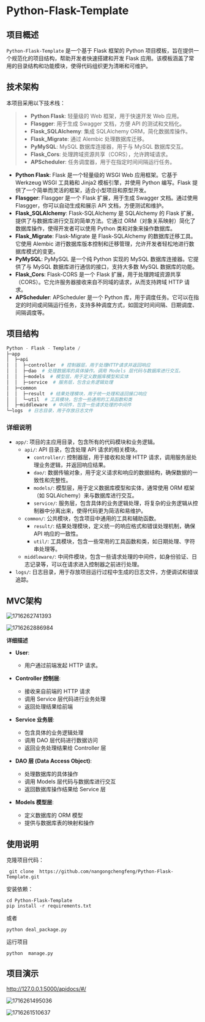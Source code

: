 # Python-Flask-Template

## 项目概述

`Python-Flask-Template` 是一个基于 Flask 框架的 Python 项目模板，旨在提供一个规范化的项目结构，帮助开发者快速搭建和开发 Flask 应用。该模板涵盖了常用的目录结构和功能模块，使得代码组织更为清晰和可维护。

## 技术架构

本项目采用以下技术栈：

> - **Python Flask**: 轻量级的 Web 框架，用于快速开发 Web 应用。
> - **Flasgger**: 用于生成 Swagger 文档，方便 API 的测试和文档化。
> - **Flask_SQLAlchemy**: 集成 SQLAlchemy ORM，简化数据库操作。
> - **Flask_Migrate**: 通过 Alembic 处理数据库迁移。
> - **PyMySQL**: MySQL 数据库连接器，用于与 MySQL 数据库交互。
> - **Flask_Cors**: 处理跨域资源共享（CORS），允许跨域请求。
> - **APScheduler**: 任务调度器，用于在指定时间间隔运行任务。

- **Python Flask**: Flask 是一个轻量级的 WSGI Web 应用框架。它基于 Werkzeug WSGI 工具箱和 Jinja2 模板引擎，并使用 Python 编写。Flask 提供了一个简单而灵活的框架，适合小型项目和原型开发。
- **Flasgger**: Flasgger 是一个 Flask 扩展，用于生成 Swagger 文档。通过使用 Flasgger，你可以自动生成和展示 API 文档，方便测试和维护。
- **Flask_SQLAlchemy**: Flask-SQLAlchemy 是 SQLAlchemy 的 Flask 扩展，提供了与数据库进行交互的简单方法。它通过 ORM（对象关系映射）简化了数据库操作，使得开发者可以使用 Python 类和对象来操作数据库。
- **Flask_Migrate**: Flask-Migrate 是 Flask-SQLAlchemy 的数据库迁移工具。它使用 Alembic 进行数据库版本控制和迁移管理，允许开发者轻松地进行数据库模式的变更。
- **PyMySQL**: PyMySQL 是一个纯 Python 实现的 MySQL 数据库连接器。它提供了与 MySQL 数据库进行通信的接口，支持大多数 MySQL 数据库的功能。
- **Flask_Cors**: Flask-CORS 是一个 Flask 扩展，用于处理跨域资源共享（CORS）。它允许服务器接收来自不同域的请求，从而支持跨域 HTTP 请求。
- **APScheduler**: APScheduler 是一个 Python 库，用于调度任务。它可以在指定的时间或间隔运行任务，支持多种调度方式，如固定时间间隔、日期调度、间隔调度等。

## 项目结构

```python
Python - Flask - Template /
├─app
│  ├─api
│  │  ├─controller  # 控制器层，用于处理HTTP请求并返回响应
│  │  ├─dao  # 处理数据库的具体操作。调用 Models 层代码与数据库进行交互。
│  │  ├─models  # 模型层，用于定义数据库模型和实体
│  │  ├─service  # 服务层，包含业务逻辑处理
│  ├─common
│  │  ├─result  # 结果处理模块，用于统一处理和返回接口响应
│  │  └─util  # 工具模块，包含一些通用的工具函数和类
│  ├─middleware  # 中间件，包含一些请求处理的中间件
└─logs  # 日志目录，用于存放日志文件
```

### 详细说明

- `app/`: 项目的主应用目录，包含所有的代码模块和业务逻辑。
    - `api/`: API 目录，包含处理 API 请求的相关模块。
        - `controller/`: 控制器层，用于接收和处理 HTTP 请求，调用服务层处理业务逻辑，并返回响应结果。
        - `dao/`: 数据传输对象，用于定义请求和响应的数据结构，确保数据的一致性和完整性。
        - `models/`: 模型层，用于定义数据库模型和实体，通常使用 ORM 框架（如 SQLAlchemy）来与数据库进行交互。
        - `service/`: 服务层，包含具体的业务逻辑处理，将复杂的业务逻辑从控制器中分离出来，使得代码更为简洁和易维护。
    - `common/`: 公共模块，包含项目中通用的工具和辅助函数。
        - `result/`: 结果处理模块，定义统一的响应格式和错误处理机制，确保 API 响应的一致性。
        - `util/`: 工具模块，包含一些常用的工具函数和类，如日期处理、字符串处理等。
    - `middleware/`: 中间件模块，包含一些请求处理的中间件，如身份验证、日志记录等，可以在请求进入控制器之前进行处理。
- `logs/`: 日志目录，用于存放项目运行过程中生成的日志文件，方便调试和错误追踪。

## MVC架构

![1716262741393](images/1716262741393.png)

![1716262886984](images/1716262886984.png)

**详细描述**

- **User**:
    - 用户通过前端发起 HTTP 请求。

- **Controller 控制层**:
    - 接收来自前端的 HTTP 请求
    - 调用 Service 层代码进行业务处理
    - 返回处理结果给前端
- **Service 业务层**:
    - 包含具体的业务逻辑处理
    - 调用 DAO 层代码进行数据访问
    - 返回业务处理结果给 Controller 层
- **DAO 层 (Data Access Object)**:
    - 处理数据库的具体操作
    - 调用 Models 层代码与数据库进行交互
    - 返回数据库操作结果给 Service 层
- **Models 模型层**:
    - 定义数据库的 ORM 模型
    - 提供与数据库表的映射和操作

## 使用说明

克隆项目代码：

```
 git clone  https://github.com/nangongchengfeng/Python-Flask-Template.git
```

安装依赖：

```
cd Python-Flask-Template
pip install -r requirements.txt
```

或者

```
python deal_package.py  
```

运行项目

```
python  manage.py
```

## 项目演示

http://127.0.0.1:5000/apidocs/#/

![1716261495036](images/1716261495036.png)

![1716261510637](images/1716261510637.png)